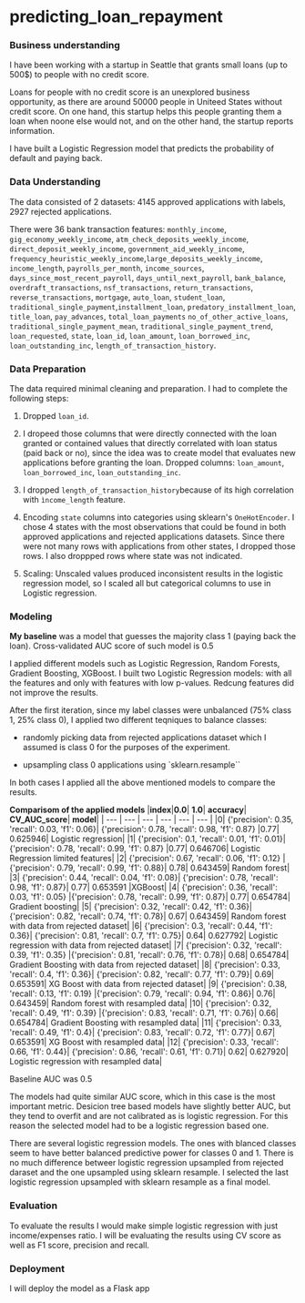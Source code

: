 # predicting_loan_repayment

### Business understanding

I have been working with a startup in Seattle that grants small loans (up to 500\$) to people with no credit score.

Loans for people with no credit score is an unexplored business opportunity, as there are around 50000 people in Uniteed States without credit score. On one hand, this startup helps this people granting them a loan when noone else would not, and on the other hand, the startup reports information.

I have built a Logistic Regression model that predicts the probability of default and paying back.

### Data Understanding

The data consisted of 2 datasets: 4145 approved applications with labels, 2927 rejected applications.

There were 36 bank transaction features:
`monthly_income`, `gig_economy_weekly_income`, `atm_check_deposits_weekly_income`, `direct_deposit_weekly_income`, `government_aid_weekly_income`, `frequency_heuristic_weekly_income`,`large_deposits_weekly_income`, `income_length`, `payrolls_per_month`, `income_sources`, `days_since_most_recent_payroll`, `days_until_next_payroll`, `bank_balance`, `overdraft_transactions`, `nsf_transactions`, `return_transactions`, `reverse_transactions`,
`mortgage`, `auto_loan`, `student_loan`, `traditional_single_payment`,`installment_loan`, `predatory_installment_loan`, `title_loan`, `pay_advances`, `total_loan_payments` `no_of_other_active_loans`, `traditional_single_payment_mean`, `traditional_single_payment_trend`,
`loan_requested`, `state`, `loan_id`, `loan_amount`, `loan_borrowed_inc`, `loan_outstanding_inc`,
`length_of_transaction_history`.

### Data Preparation

The data required minimal cleaning and preparation. I had to complete the following steps:

1. Dropped `loan_id`.

2. I dropeed those columns that were directly connected with the loan granted or contained values that directly correlated with loan status (paid back or no), since the idea was to create model that evaluates new applications before granting the loan. Dropped columns: `loan_amount`, `loan_borrowed_inc`, `loan_outstanding_inc`.

3. I dropped `length_of_transaction_history`because of its high correlation with `ìncome_length` feature.

4. Encoding `state` columns into categories using sklearn's `OneHotEncoder`. I chose 4 states with the most observations that could be found in both approved applications and rejected applications datasets. Since there were not many rows with applications from other states, I dropped those rows. I also droppped rows where state was not indicated.

5. Scaling: Unscaled values produced inconsistent results in the logistic regression model, so I scaled all but categorical columns to use in Logistic regression.

### Modeling

**My baseline** was a model that guesses the majority class 1 (paying back the loan). Cross-validated AUC score of such model is 0.5

I applied different models such as Logistic Regression, Random Forests, Gradient Boosting, XGBoost. I built two Logistic Regression models: with all the features and only with features with low p-values. Redcung features did not improve the results.

After the first iteration, since my label classes were unbalanced (75% class 1, 25% class 0), I applied two different teqniques to balance classes:

- randomly picking data from rejected applications dataset which I assumed is class 0 for the purposes of the experiment.

- upsampling class 0 applications using `sklearn.resample``

In both cases I applied all the above mentioned models to compare the results.

**Comparisom of the applied models**
|**index**|**0.0**| **1.0**| **accuracy**| **CV_AUC_score**| **model**|
| --- | --- | --- | --- | --- | --- |
|0| {'precision': 0.35, 'recall': 0.03, 'f1': 0.06}| {'precision': 0.78, 'recall': 0.98, 'f1': 0.87} |0.77| 0.625946| Logistic regression|
|1| {'precision': 0.1, 'recall': 0.01, 'f1': 0.01}| {'precision': 0.78, 'recall': 0.99, 'f1': 0.87} |0.77| 0.646706| Logistic Regression limited features|
|2| {'precision': 0.67, 'recall': 0.06, 'f1': 0.12} |{'precision': 0.79, 'recall': 0.99, 'f1': 0.88}| 0.78| 0.643459| Random forest|
|3| {'precision': 0.44, 'recall': 0.04, 'f1': 0.08}| {'precision': 0.78, 'recall': 0.98, 'f1': 0.87}| 0.77| 0.653591 |XGBoost|
|4| {'precision': 0.36, 'recall': 0.03, 'f1': 0.05} |{'precision': 0.78, 'recall': 0.99, 'f1': 0.87}| 0.77| 0.654784| Gradient boosting|
|5| {'precision': 0.32, 'recall': 0.42, 'f1': 0.36}| {'precision': 0.82, 'recall': 0.74, 'f1': 0.78}| 0.67| 0.643459| Random forest with data from rejected dataset|
|6| {'precision': 0.3, 'recall': 0.44, 'f1': 0.36}| {'precision': 0.81, 'recall': 0.7, 'f1': 0.75}| 0.64| 0.627792| Logistic regression with data from rejected dataset|
|7| {'precision': 0.32, 'recall': 0.39, 'f1': 0.35} |{'precision': 0.81, 'recall': 0.76, 'f1': 0.78}| 0.68| 0.654784| Gradient Boosting with data from rejected dataset|
|8| {'precision': 0.33, 'recall': 0.4, 'f1': 0.36}| {'precision': 0.82, 'recall': 0.77, 'f1': 0.79}| 0.69| 0.653591| XG Boost with data from rejected dataset|
|9| {'precision': 0.38, 'recall': 0.13, 'f1': 0.19} |{'precision': 0.79, 'recall': 0.94, 'f1': 0.86}| 0.76| 0.643459| Random forest with resampled data|
|10| {'precision': 0.32, 'recall': 0.49, 'f1': 0.39} |{'precision': 0.83, 'recall': 0.71, 'f1': 0.76}| 0.66| 0.654784| Gradient Boosting with resampled data|
|11| {'precision': 0.33, 'recall': 0.49, 'f1': 0.4}| {'precision': 0.83, 'recall': 0.72, 'f1': 0.77}| 0.67| 0.653591| XG Boost with resampled data|
|12| {'precision': 0.33, 'recall': 0.66, 'f1': 0.44}| {'precision': 0.86, 'recall': 0.61, 'f1': 0.71}| 0.62| 0.627920| Logistic regression with resampled data|

Baseline AUC was 0.5

The models had quite similar AUC score, which in this case is the most important metric. Desicion tree based models have slightly better AUC, but they tend to overfit and are not calibrated as is logistic regression. For this reason the selected model had to be a logistic regression based one.

There are several logistic regression models. The ones with blanced classes seem to have better balanced predictive power for classes 0 and 1. There is no much difference betweer logistic regression upsampled from rejected daraset and the one upsampled using sklearn resample. I selected the last logistic regression upsampled with sklearn resample as a final model.

### Evaluation

To evaluate the results I would make simple logistic regression with just income/expenses ratio. I will be evaluating the results using CV score as well as F1 score, precision and recall.

### Deployment

I will deploy the model as a Flask app
